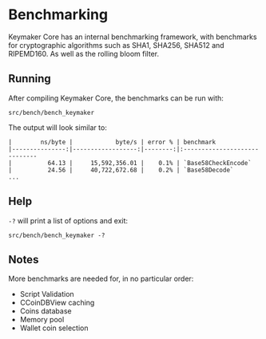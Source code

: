 Benchmarking
============

Keymaker Core has an internal benchmarking framework, with benchmarks
for cryptographic algorithms such as SHA1, SHA256, SHA512 and RIPEMD160. As well as the rolling bloom filter.

Running
---------------------
After compiling Keymaker Core, the benchmarks can be run with:

    src/bench/bench_keymaker

The output will look similar to:
```
|        ns/byte |            byte/s | error % | benchmark
|---------------:|------------------:|--------:|:-----------------------------
|          64.13 |     15,592,356.01 |    0.1% | `Base58CheckEncode`
|          24.56 |     40,722,672.68 |    0.2% | `Base58Decode`
...
```
Help
---------------------
`-?` will print a list of options and exit:

    src/bench/bench_keymaker -?

Notes
---------------------
More benchmarks are needed for, in no particular order:
- Script Validation
- CCoinDBView caching
- Coins database
- Memory pool
- Wallet coin selection
